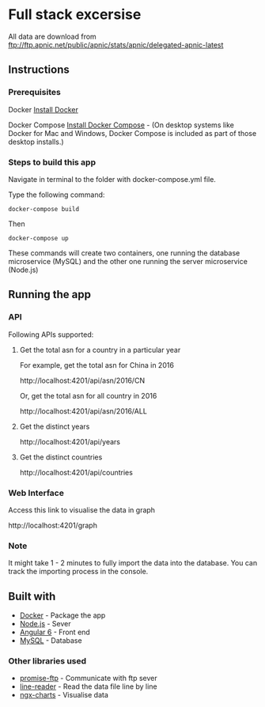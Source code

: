 # Full stack excersise

All data are download from ftp://ftp.apnic.net/public/apnic/stats/apnic/delegated-apnic-latest

## Instructions

### Prerequisites

Docker [Install Docker](https://www.docker.com/community-edition)

Docker Compose [Install Docker Compose](https://docs.docker.com/compose/install/) - (On desktop systems like Docker for Mac and Windows, Docker Compose is included as part of those desktop installs.)

### Steps to build this app

Navigate in terminal to the folder with docker-compose.yml file.

Type the following command:

```
docker-compose build
```

Then

```
docker-compose up
```

These commands will create two containers, one running the database microservice (MySQL) and the other one running the server microservice (Node.js)

## Running the app

### API

Following APIs supported:

1. Get the total asn for a country in a particular year

    For example, get the total asn for China in 2016

    http://localhost:4201/api/asn/2016/CN

    Or, get the total asn for all country in 2016

    http://localhost:4201/api/asn/2016/ALL

2. Get the distinct years

    http://localhost:4201/api/years

3. Get the distinct countries

    http://localhost:4201/api/countries


### Web Interface

Access this link to visualise the data in graph

http://localhost:4201/graph


### Note

It might take 1 - 2 minutes to fully import the data into the database. You can track the importing process in the console.

## Built with

* [Docker](https://www.docker.com/community-edition) - Package the app
* [Node.js](https://nodejs.org/en/) - Sever
* [Angular 6](https://angular.io/) - Front end
* [MySQL](https://www.mysql.com/) - Database

### Other libraries used

* [promise-ftp](https://github.com/realtymaps/promise-ftp) - Communicate with ftp sever
* [line-reader](https://github.com/nickewing/line-reader) - Read the data file line by line
* [ngx-charts](https://github.com/swimlane/ngx-charts) - Visualise data